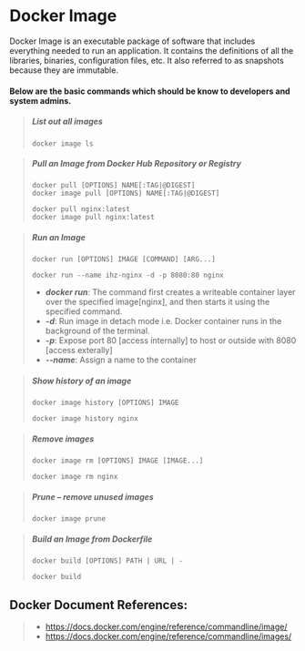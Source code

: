 # Docker Image

Docker Image is an executable package of software that includes everything needed to run an application. It contains the definitions of all the libraries, binaries, configuration files, etc. It also referred to as snapshots because they are immutable.

#### Below are the basic commands which should be know to developers and system admins.

> ##### List out all images
>     docker image ls 

> ##### Pull an Image from Docker Hub Repository or Registry
>     docker pull [OPTIONS] NAME[:TAG|@DIGEST]
>     docker image pull [OPTIONS] NAME[:TAG|@DIGEST]
>
>     docker pull nginx:latest
>     docker image pull nginx:latest

> ##### Run an Image
>     docker run [OPTIONS] IMAGE [COMMAND] [ARG...]
>
>     docker run --name ihz-nginx -d -p 8080:80 nginx
>
> - ***docker run***: The command first creates a writeable container layer over the specified image[nginx], and then starts it using the specified command.
> - ***-d***: Run image in detach mode i.e. Docker container runs in the background of the terminal.
> - ***-p***: Expose port 80 [access internally] to host or outside with 8080 [access exterally]
> - ***--name***: Assign a name to the container

> ##### Show history of an image
>     docker image history [OPTIONS] IMAGE
>
>     docker image history nginx

> ##### Remove images
>     docker image rm [OPTIONS] IMAGE [IMAGE...] 
>
>     docker image rm nginx

> ##### Prune – remove unused images
>     docker image prune 

> ##### Build an Image from Dockerfile
>     docker build [OPTIONS] PATH | URL | -
>
>     docker build 

## Docker Document References:
> -   <https://docs.docker.com/engine/reference/commandline/image/>
> -   <https://docs.docker.com/engine/reference/commandline/images/>
